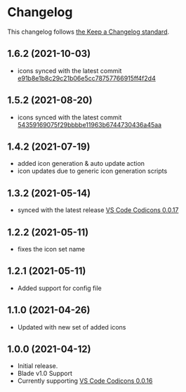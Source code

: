 # Changelog

This changelog follows [the Keep a Changelog standard](https://keepachangelog.com).


## 1.6.2 (2021-10-03)
- icons synced with the latest commit [e91b8e1b8c29c21b06e5cc78757766915ff4f2d4](https://github.com/microsoft/vscode-codicons/commit/e91b8e1b8c29c21b06e5cc78757766915ff4f2d4)

## 1.5.2 (2021-08-20)
- icons synced with the latest commit [54359169075f29bbbbe11963b6744730436a45aa](https://github.com/microsoft/vscode-codicons/commit/54359169075f29bbbbe11963b6744730436a45aa)

## 1.4.2 (2021-07-19)
- added icon generation & auto update action
- icon updates due to generic icon generation scripts

## 1.3.2 (2021-05-14)
* synced with the latest release [VS Code Codicons 0.0.17](https://github.com/microsoft/vscode-codicons/releases/tag/0.0.17)

## 1.2.2 (2021-05-11)
* fixes the icon set name

## 1.2.1 (2021-05-11)
* Added support for config file

## 1.1.0 (2021-04-26)
* Updated with new set of added icons

## 1.0.0 (2021-04-12)

* Initial release.
* Blade v1.0 Support
* Currently supporting [VS Code Codicons 0.0.16](https://github.com/microsoft/vscode-codicons/releases/tag/0.0.16)

